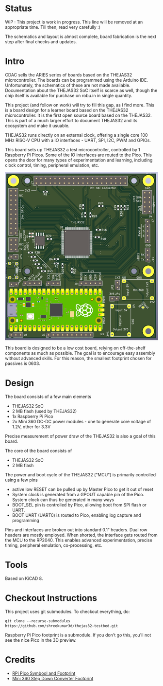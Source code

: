# Status

WIP : This project is work in progress. This line will be removed at
an appropriate time.  Till then, read very carefully :)

The schematics and layout is almost complete, board fabrication is the next
step after final checks and updates.

#  Intro

CDAC sells the ARIES series of boards based on the THEJAS32 microcontroller.
The boards can be programmed using the Arduino IDE. Unfortunately, the schematics
of these are not made available.  Documentation about the THEJAS32 SoC itself
is scarce as well, though the chip itself is available for purchase on robu.in
in single quantity.

This project (and follow on work) will try to fill this gap, as I find more.
This is a board design for a learner board based on the THEJAS32
microcontroller. It is the first open source board based on 
the THEJAS32. This is part of a much larger effort to document THEJAS32 
and its ecosystem and make it usuable.

THEJAS32 runs directly on an external clock, offering a single core 100
MHz RISC-V CPU with a IO interfaces - UART, SPI, I2C, PWM and GPIOs.

This board sets up THEJAS32 a test microcontroller, controlled by 1 Raspberry
Pi Picos.  Some of the IO interfaces are routed to the Pico.  This opens
the door for many types of experimentation and learning, including clock
control, timing, peripheral emulation, etc.

![PCB Top View](images/pcb-top-view.png)

This board is designed to be a low cost board, relying on off-the-shelf components
as much as possible.  The goal is to encourage easy assembly without advanced
skills. For this reason, the smallest footprint chosen for passives is 0603.

# Design

The board consists of a few main elements

* THEJAS32 SoC
* 2 MB flash (used by THEJAS32)
* 1x Raspberry Pi Pico
* 2x Mini 360 DC-DC power modules - one to generate core voltage of 1.2V, other for 3.3V

Precise measurement of power draw of the THEJAS32 is also a goal of this board.

The core of the board consists of

* THEJAS32 SoC
* 2 MB flash

The power and boot cycle of the THEJAS32 ("MCU") is primarily controlled 
using a few pins

* active low RESET can be pulled up by Master Pico to get it out of reset
* System clock is generated from a GPOUT capable pin of the Pico. System 
  clock can thus be generated in many ways
* BOOT_SEL pin is controlled by Pico, allowing boot from SPI flash
  or UART.
* BOOT UART (UART0) is routed to Pico, enabling log capture and 
  programming

Pins and interfaces are broken out into standard 0.1" headers. Dual
row headers are mostly employed. When shorted, the interface gets routed from
the MCU to the RP2040. This enables advanced experimentation, precise timing,
peripheral emulation, co-processing, etc.

# Tools

Based on KiCAD 8.

# Checkout Instructions

This project uses git submodules. To checkout everything, do:

    git clone --recurse-submodules https://github.com/shreekumar3d/thejas32-testbed.git

Raspberry Pi Pico footprint is a submodule.  If you don't go this, you'll not
see the nice Pico in the 3D preview.

# Credits

* [RPi Pico Symbool and Footprint](https://github.com/ncarandini/KiCad-RP-Pico)
* [Mini 360 Step Down Converter Footprint](https://github.com/rayvburn/KiCad)

